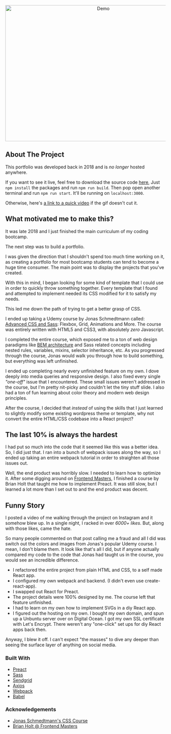 <p align="center">
  <img src="https://arbletur.sirv.com/gifs/portfolio2018.gif" alt="Demo" width="600" height="427">
</p>

## About The Project
This portfolio was developed back in 2018 and is *no longer* hosted anywhere. 

If you want to see it live, feel free to download the source code [here](https://github.com/stevendelro/2018-portfolio "link to source code on github"), Just `npm install` the packages and run `npm run build`. Then pop open another terminal and run `npm run start`. It'll be running on `localhost:3000`.

Otherwise, here's [a link to a quick video](https://arbletur.sirv.com/gifs/portfolio2018.mp4 "link to a sample demo of my old portfolio") if the gif doesn't cut it.

## What motivated me to make this?

It was late 2018 and I just finished the main curriculum of my coding bootcamp. 

The next step was to build a portfolio. 

I was given the direction that I shouldn't spend too much time working on it, as creating a portfolio for most bootcamp students can tend to become a huge time consumer. The main point was to display the projects that you've created.

With this in mind, I began looking for some kind of template that I could use in order to quickly throw something together. Every template that I found and attempted to implement needed its CSS modified for it to satisfy my needs. 

This led me down the path of trying to get a better grasp of CSS.

I ended up taking a Udemy course by Jonas Schmedtmann called: [Advanced CSS and Sass](https://www.udemy.com/course/advanced-css-and-sass/ "link to a udemy course on css"): Flexbox, Grid, Animations and More. The course was entirely written with HTML5 and CSS3, with absolutely *zero* Javascript.

I completed the entire course, which exposed me to a ton of web design paradigms like [BEM architecture](https://www.smashingmagazine.com/2018/06/bem-for-beginners/ "link to learn more about BEM architecture") and Sass related concepts including nested rules, variables, mixins, selector inheritance, etc. As you progressed through the course, Jonas would walk you through how to build something, but everything was left unfinished. 

I ended up completing nearly every unfinished feature on my own. I dove deeply into media queries and responsive design. I also fixed every single *"one-off"* issue that I encountered. These small issues weren't addressed in the course, but I'm pretty nit-picky and couldn't let the tiny stuff slide. I also had a ton of fun learning about color theory and modern web design principles.

After the course, I decided that *instead* of using the skills that I just learned to slightly modify some existing  wordpress theme or template, why not convert the entire HTML/CSS codebase into a React project? 

## The last 10% is always the hardest

I had put so much into the code that it seemed like this was a better idea. So, I did just that. I ran into a bunch of webpack issues along the way, so I ended up taking an entire webpack tutorial in order to straighten all those issues out. 

Well, the end product was horribly slow. I needed to learn how to optimize it. After some digging around on [Frontend Masters](https://frontendmasters.com), I finished a course by Brian Holt that taught me how to implement Preact. It was still slow, but I learned a lot more than I set out to and the end product was decent.

## Funny Story

I posted a video of me walking through the project on Instagram and it somehow blew up. In a single night, I racked in over *6000+ likes*. But, along with those likes, came the hate.

So many people commented on that post calling me a fraud and all I did was switch out the colors and images from Jonas's popular Udemy course. I mean, I don't blame them. It look like that's all I did, but if anyone actually compared my code to the code that Jonas had taught us in the course, you would see an incredible difference.

- I refactored the entire project from plain HTML and CSS, to a self made React app.
- I configured my own webpack and backend. (I didn't even use create-react-app).
- I swapped out React for Preact.
- The project details were 100% designed by me. The course left that feature unfinished.
- I had to learn on my own how to implement SVGs in a diy React app.
- I figured out the hosting on my own. I bought my own domain, and spun up a Unbuntu server over on Digital Ocean. I got my own SSL certificate with Let's Encrypt. There weren't any "one-click" set ups for diy React apps back then.

Anyway, I blew it off. I can't expect "the masses" to dive any deeper than seeing the surface layer of anything on social media.

### Built With

* [Preact](https://preactjs.com/)
* [Sass](https://sass-lang.com/)
* [Sendgrid](https://sendgrid.com)
* [Axios](https://github.com/axios/axios)
* [Webpack](https://webpack.js.org/)
* [Babel](https://babeljs.io/)


### Acknowledgements
* [Jonas Schmedtmann's CSS Course](https://www.udemy.com/course/advanced-css-and-sass/)
* [Brian Holt @ Frontend Masters](https://frontendmasters.comteachers/brian-holt/)

